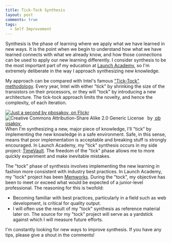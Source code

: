 ```yaml
---
title: Tick-Tock Synthesis
layout: post
comments: true
tags:
  - Self Improvement
---
```

Synthesis is the phase of learning where we apply what we have learned in new ways. It is the point when we begin to understand how what we have learned connects with what we already know, and how those connections can be used to apply our new learning differently. I consider synthesis to be the most important part of my education at [Launch Academy][1], so I'm extremely deliberate in the way I approach synthesizing new knowledge.
<span id="more"></span>

My approach can be compared with Intel's famous ["Tick-Tock" methodology][2]. Every year, Intel with either "tick" by shrinking the size of the transistors on their processors, or they will "tock" by introducing a new architecture. The tick-tock approach limits the novelty, and hence the complexity, of each iteration.

<div style="float:left; padding-right:15px" about='http://farm9.static.flickr.com/8470/8395040165_0e86cea93b_m.jpg'>
  <a href='http://www.flickr.com/photos/8575312@N04/8395040165/' target='_blank'><img xmlns:dct='http://purl.org/dc/terms/' href='http://purl.org/dc/dcmitype/StillImage' rel='dct:type' src='http://farm9.static.flickr.com/8470/8395040165_0e86cea93b_m.jpg' alt='Just a second by pbosakov, on Flickr' title='Just a second by pbosakov, on Flickr' border='0' /></a><br /><a rel='license' href='http://creativecommons.org/licenses/by-sa/2.0/' target='_blank'><img src='http://i.creativecommons.org/l/by-sa/2.0/80x15.png' alt='Creative Commons Attribution-Share Alike 2.0 Generic License' title='Creative Commons Attribution-Share Alike 2.0 Generic License' border='0' align='left' /></a>&nbsp;&nbsp;by&nbsp;<a href='http://www.flickr.com/people/8575312@N04/' target='_blank'>&nbsp;</a><a xmlns:cc='http://creativecommons.org/ns#' rel='cc:attributionURL' property='cc:attributionName' href='http://www.flickr.com/people/8575312@N04/' target='_blank'>pbosakov</a><a href='http://www.imagecodr.org/' target='_blank'>&nbsp;</a>
</div>

When I'm synthesizing a new, major piece of knowledge, I'll "tick" by implementing the new knowledge in a safe environment. Safe, in this sense, means that poor implementation is acceptable and breaking stuff is strongly encouraged. In Launch Academy, my "tick" synthesis occurs in my side project: [TimeVault][3]. The freedom of the "tick" phase allows me to more quickly experiment and make inevitable mistakes.

The "tock" phase of synthesis involves implementing the new learning in fashion more consistent with industry best practices. In Launch Academy, my "tock" project has been [Memworks][4]. During the "tock", my objective has been to meet or exceed what would be expected of a junior-level professional. The reasoning for this is twofold:

*   Becoming familiar with best practices, particularly in a field such as web development, is critical for quality output.
*   I will often use the result of my "tock" synthesis as reference material later on. The source for my "tock" project will serve as a yardstick against which I will measure future efforts.

I'm constantly looking for new ways to improve synthesis. If you have any tips, please give a shout in the comments!

[1]: http://www.launchacademy.com/
[2]: http://en.wikipedia.org/wiki/Intel_Tick-Tock
[3]: http://www.gotimevault.com/
[4]: https://github.com/mikeraimondi/memworks
